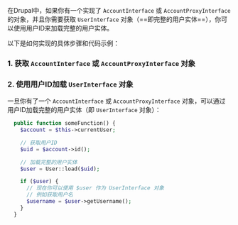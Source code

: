 在Drupal中，如果你有一个实现了 `AccountInterface` 或 `AccountProxyInterface` 的对象，并且你需要获取 `UserInterface` 对象（==即完整的用户实体==），你可以使用用户ID来加载完整的用户实体。

以下是如何实现的具体步骤和代码示例：

### 1. 获取 `AccountInterface` 或 `AccountProxyInterface` 对象

### 2. 使用用户ID加载 `UserInterface` 对象

一旦你有了一个 `AccountInterface` 或 `AccountProxyInterface` 对象，可以通过用户ID加载完整的用户实体（即 `UserInterface` 对象）：

```php
  public function someFunction() {
    $account = $this->currentUser;

    // 获取用户ID
    $uid = $account->id();

    // 加载完整的用户实体
    $user = User::load($uid);

    if ($user) {
      // 现在你可以使用 $user 作为 UserInterface 对象
      // 例如获取用户名
      $username = $user->getUsername();
    }
  }

```
